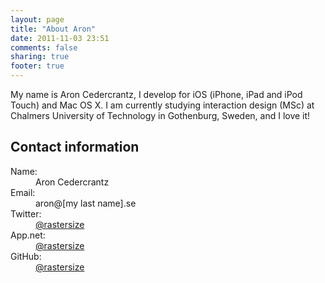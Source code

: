 ```yaml
---
layout: page
title: "About Aron"
date: 2011-11-03 23:51
comments: false
sharing: true
footer: true
---
```

My name is Aron Cedercrantz, I develop for iOS (iPhone, iPad and iPod Touch) and Mac OS X. I am currently studying interaction design (MSc) at Chalmers University of Technology in Gothenburg, Sweden, and I love it!

<section class="vcard" itemscope itemtype="http://data-vocabulary.org/Person">
<div class="profile-image me"></div>

<h1> Contact information </h1>
<dl>
	<dt>Name:</dt>
	<dd itemprop="name">Aron Cedercrantz</dd>
	<dt>Email:</dt>
	<dd>aron@[my last name].se</dd>
	<dt>Twitter:</dt>
	<dd itemprop="url"><a href="https://twitter.com/rastersize">@rastersize</a></dd>
	<dt>App.net:</dt>
	<dd itemprop="url"><a href="https://alpha.app.net/rastersize">@rastersize</a></dd>
	<dt>GitHub:</dt>
	<dd itemprop="url"><a href="https://github.com/rastersize">@rastersize</a></dd>
</dl>
</section>
